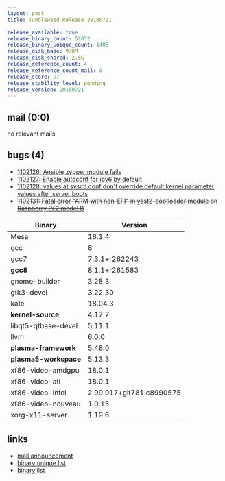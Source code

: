 ```yaml
---
layout: post
title: Tumbleweed Release 20180721

release_available: true
release_binary_count: 52052
release_binary_unique_count: 1406
release_disk_base: 930M
release_disk_shared: 2.5G
release_reference_count: 4
release_reference_count_mail: 0
release_score: 97
release_stability_level: pending
release_version: 20180721
---
```


## mail (0:0)

no relevant mails

## bugs (4)

<!--more-->

- [1102126: Ansible zypper module fails](https://bugzilla.opensuse.org/show_bug.cgi?id=1102126)
- [1102127: Enable autoconf for ipv6 by default](https://bugzilla.opensuse.org/show_bug.cgi?id=1102127)
- [1102128: values at sysctl.conf don't override default kernel parameter values after server boots](https://bugzilla.opensuse.org/show_bug.cgi?id=1102128)
- ~~[1102131: Fatal error "ARM with non-EFI" in yast2-bootloader module on Raspberry Pi 2 model B](https://bugzilla.opensuse.org/show_bug.cgi?id=1102131)~~

Binary | Version
--- | ---
Mesa | 18.1.4
gcc | 8
gcc7 | 7.3.1+r262243
**gcc8** | 8.1.1+r261583
gnome-builder | 3.28.3
gtk3-devel | 3.22.30
kate | 18.04.3
**kernel-source** | 4.17.7
libqt5-qtbase-devel | 5.11.1
llvm | 6.0.0
**plasma-framework** | 5.48.0
**plasma5-workspace** | 5.13.3
xf86-video-amdgpu | 18.0.1
xf86-video-ati | 18.0.1
xf86-video-intel | 2.99.917+git781.c8990575
xf86-video-nouveau | 1.0.15
xorg-x11-server | 1.19.6

## links

- [mail announcement](https://lists.opensuse.org/opensuse-factory/2018-07/msg00162.html)
- [binary unique list](http://download.tumbleweed.boombatower.com/20180721/rpm.unique.list)
- [binary list](http://download.tumbleweed.boombatower.com/20180721/rpm.list)
